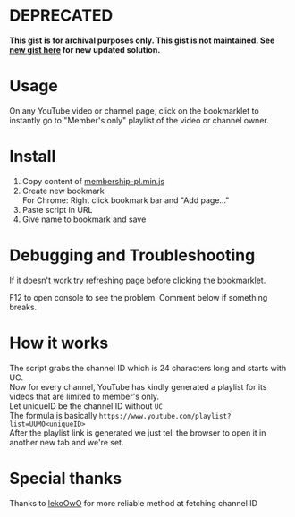 # DEPRECATED
**This gist is for archival purposes only. This gist is not maintained. See [new gist here](https://gist.github.com/jogerj/b5cfd25592f3eaf89801d09819601d63) for new updated solution.**



# Usage
On any YouTube video or channel page, click on the bookmarklet to instantly go to "Member's only" playlist of the video or channel owner.

# Install
1. Copy content of [membership-pl.min.js](#file-membership-pl-min-js)
2. Create new bookmark  
    For Chrome: Right click bookmark bar and "Add page..."
4. Paste script in URL
5. Give name to bookmark and save


# Debugging and Troubleshooting
If it doesn't work try refreshing page before clicking the bookmarklet.  

F12 to open console to see the problem. Comment below if something breaks.

# How it works
The script grabs the channel ID which is 24 characters long and starts with UC.  
Now for every channel, YouTube has kindly generated a playlist for its videos that are limited to member's only.  
Let uniqueID be the channel ID without `UC`  
The formula is basically `https://www.youtube.com/playlist?list=UUMO<uniqueID>`  
After the playlist link is generated we just tell the browser to open it in another new tab and we're set.  

# Special thanks
Thanks to [lekoOwO](https://gist.github.com/lekoOwO/622a7aab272c18a354fb7b0759f938fb) for more reliable method at fetching channel ID